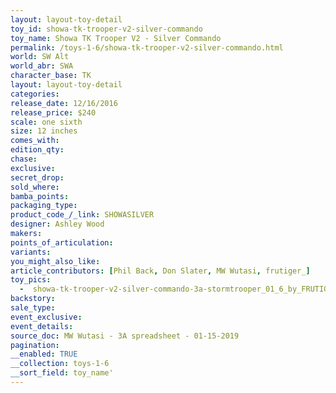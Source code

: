 ```yaml
---
layout: layout-toy-detail 
toy_id: showa-tk-trooper-v2-silver-commando
toy_name: Showa TK Trooper V2 - Silver Commando
permalink: /toys-1-6/showa-tk-trooper-v2-silver-commando.html
world: SW Alt
world_abr: SWA
character_base: TK
layout: layout-toy-detail
categories: 
release_date: 12/16/2016
release_price: $240 
scale: one sixth
size: 12 inches
comes_with: 
edition_qty: 
chase: 
exclusive: 
secret_drop: 
sold_where: 
bamba_points: 
packaging_type: 
product_code_/_link: SHOWASILVER
designer: Ashley Wood
makers: 
points_of_articulation: 
variants: 
you_might_also_like: 
article_contributors: [Phil Back, Don Slater, MW Wutasi, frutiger_]
toy_pics: 
  -  showa-tk-trooper-v2-silver-commando-3a-stormtrooper_01_6_by_FRUTIGER_.jpg
backstory: 
sale_type: 
event_exclusive: 
event_details: 
source_doc: MW Wutasi - 3A spreadsheet - 01-15-2019
pagination: 
__enabled: TRUE
__collection: toys-1-6
__sort_field: toy_name'
---
```

